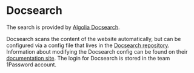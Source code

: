 # Docsearch

The search is provided by [Algolia Docsearch](https://docsearch.algolia.com/).

Docsearch scans the content of the website automatically, but can be configured via a config file that lives in the [Docsearch repository](https://github.com/algolia/docsearch-configs/blob/6fdfca68e46dfbddacf5392a8b053479d95007b0/configs/twilio_paste.json). Information about modifying the Docsearch config can be found on their [documentation site](https://docsearch.algolia.com/docs/config-file). The login for Docsearch is stored in the team 1Password account.
